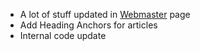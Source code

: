 * A lot of stuff updated in [Webmaster](/webmaster) page
* Add Heading Anchors for articles
* Internal code update